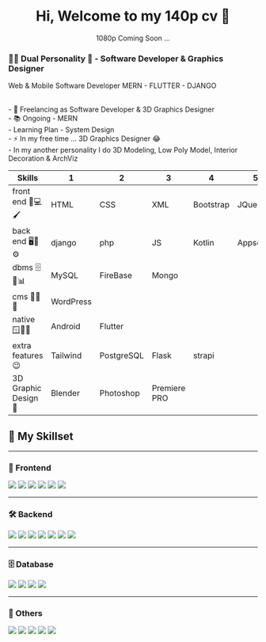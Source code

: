 <h1 align="center"> Hi, Welcome to my 140p cv 👋</h1>
<p align="center">1080p Coming Soon ...</p>
<h3 align="left">👩‍💻 Dual Personality 🥲 - Software Developer & Graphics Designer </h3>

Web & Mobile Software Developer 
MERN - FLUTTER - DJANGO 

<p align="left">
  <br>- 🔭 Freelancing as Software Developer & 3D Graphics Designer
  <br>- 📚 Ongoing - MERN
  <br>- Learning Plan - System Design
  <br>- ⚡ In my free time ... 3D Graphics Designer 😂
  <br>- In my another personality I do 3D Modeling, Low Poly Model, Interior Decoration & ArchViz
</p>

| Skills |1|2|3|4|5|6|
|--------------------|------------|------------|----------|-------------|-----------|-----|
| front end 🎨💻🖌️ | HTML | CSS | XML | Bootstrap | JQuery | |
| back end 🖥️🔧⚙️ | django | php | JS | Kotlin | Appscript | Node & express |
| dbms 🗄️💾📊 | MySQL | FireBase | Mongo | | | |
| cms 📝📑🌐 | WordPress | | | | | |
| native 🪟🍏🤖 | Android | Flutter | | | | |
| extra features 😉 | Tailwind | PostgreSQL | Flask | strapi | | |
| 3D Graphic Design 🍩 | Blender | Photoshop | Premiere PRO

## 🚀 My Skillset

---

### 🎨 Frontend  
<img src="https://img.shields.io/badge/HTML-E34F26?style=for-the-badge&logo=html5&logoColor=white" />
<img src="https://img.shields.io/badge/CSS-1572B6?style=for-the-badge&logo=css3&logoColor=white" />
<img src="https://img.shields.io/badge/Bootstrap-563D7C?style=for-the-badge&logo=bootstrap&logoColor=white" />
<img src="https://img.shields.io/badge/Tailwind-38B2AC?style=for-the-badge&logo=tailwind-css&logoColor=white" />
<img src="https://img.shields.io/badge/jQuery-0769AD?style=for-the-badge&logo=jquery&logoColor=white" />
<img src="https://img.shields.io/badge/Flutter-02569B?style=for-the-badge&logo=flutter&logoColor=white" />

---

### 🛠️ Backend  
<img src="https://img.shields.io/badge/JavaScript-F7DF1E?style=for-the-badge&logo=javascript&logoColor=black" />
<img src="https://img.shields.io/badge/PHP-777BB4?style=for-the-badge&logo=php&logoColor=white" />
<img src="https://img.shields.io/badge/Django-092E20?style=for-the-badge&logo=django&logoColor=white" />
<img src="https://img.shields.io/badge/Node.js-339933?style=for-the-badge&logo=nodedotjs&logoColor=white" />
<img src="https://img.shields.io/badge/Express.js-000000?style=for-the-badge&logo=express&logoColor=white" />
<img src="https://img.shields.io/badge/Kotlin-7F52FF?style=for-the-badge&logo=kotlin&logoColor=white" />
<img src="https://img.shields.io/badge/Apps%20Script-4285F4?style=for-the-badge&logo=google&logoColor=white" />

---

### 🗄️ Database  
<img src="https://img.shields.io/badge/MySQL-4479A1?style=for-the-badge&logo=mysql&logoColor=white" />
<img src="https://img.shields.io/badge/Firebase-FFCA28?style=for-the-badge&logo=firebase&logoColor=black" />
<img src="https://img.shields.io/badge/MongoDB-47A248?style=for-the-badge&logo=mongodb&logoColor=white" />
<img src="https://img.shields.io/badge/PostgreSQL-4169E1?style=for-the-badge&logo=postgresql&logoColor=white" />

---

### 🧰 Others  
<img src="https://img.shields.io/badge/WordPress-21759B?style=for-the-badge&logo=wordpress&logoColor=white" />
<img src="https://img.shields.io/badge/Strapi-4945FF?style=for-the-badge&logo=strapi&logoColor=white" />
<img src="https://img.shields.io/badge/Blender-F5792A?style=for-the-badge&logo=blender&logoColor=white" />
<img src="https://img.shields.io/badge/Photoshop-31A8FF?style=for-the-badge&logo=adobephotoshop&logoColor=white" />
<img src="https://img.shields.io/badge/Premiere_Pro-9999FF?style=for-the-badge&logo=adobepremierepro&logoColor=white" />
